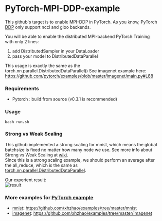 # PyTorch-MPI-DDP-example
This github's target is to enable MPI-DDP in PyTorch. As you know, PyTorch [DDP](http://pytorch.org/docs/master/nn.html#torch.nn.parallel.DistributedDataParallel) only support nccl and gloo backends.  

You will be able to enable the distributed MPI-backend PyTorch Training with only 2 lines:  
1. add DistributedSampler in your DataLoader  
2. pass your model to DistributedDataParallel  

This usage is exactly the same as the torch.nn.parallel.DistributedDataParallel()
See imagenet example here: https://github.com/pytorch/examples/blob/master/imagenet/main.py#L88

### Requirements
  * Pytorch : build from source (v0.3.1 is recommended)


### Usage
    bash run.sh

### Strong vs Weak Scaling
This github implemented a strong scaling for mnist, which means the global batchsize is fixed no matter how many node we use. See more info about Strong vs Weak Scaling at [wiki](https://en.wikipedia.org/wiki/Scalability#Weak_versus_strong_scaling).  
Since this is a strong scaling example, we should perform an average after the all_reduce, which is the same as [torch.nn.parallel.DistributedDataParallel](https://github.com/pytorch/pytorch/blob/master/torch/nn/parallel/distributed.py#L338).

Our experient result:  
![result](https://github.com/xhzhao/PyTorch-MPI-DDP-example/blob/master/data/image.png)

### More examples for [PyTorch example](https://github.com/pytorch/examples/)
* [mnist](https://github.com/xhzhao/examples/tree/master/mnist): https://github.com/xhzhao/examples/tree/master/mnist
* [imagenet](https://github.com/xhzhao/examples/tree/master/imagenet): https://github.com/xhzhao/examples/tree/master/imagenet
